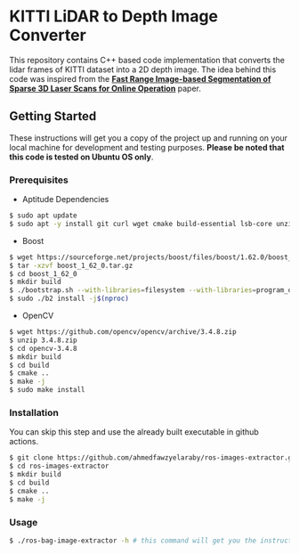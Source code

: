 # KITTI LiDAR to Depth Image Converter
This repository contains C++ based code implementation that converts the lidar frames of KITTI dataset into a 2D depth image. The idea behind this code was inspired from the [**Fast Range Image-based Segmentation of Sparse 3D Laser Scans for Online Operation**](https://ieeexplore.ieee.org/document/7759050) paper.
## Getting Started
These instructions will get you a copy of the project up and running on your local machine for development and testing purposes. **Please be noted that this code is tested on Ubuntu OS only**.
### Prerequisites
- Aptitude Dependencies
```bash
$ sudo apt update
$ sudo apt -y install git curl wget cmake build-essential lsb-core unzip
```
- Boost
```bash
$ wget https://sourceforge.net/projects/boost/files/boost/1.62.0/boost_1_62_0.tar.gz
$ tar -xzvf boost_1_62_0.tar.gz
$ cd boost_1_62_0
$ mkdir build
$ ./bootstrap.sh --with-libraries=filesystem --with-libraries=program_options
$ sudo ./b2 install -j$(nproc)
```
- OpenCV
```bash
$ wget https://github.com/opencv/opencv/archive/3.4.8.zip
$ unzip 3.4.8.zip
$ cd opencv-3.4.8
$ mkdir build
$ cd build
$ cmake ..
$ make -j
$ sudo make install
```
### Installation
You can skip this step and use the already built executable in github actions.
```bash
$ git clone https://github.com/ahmedfawzyelaraby/ros-images-extractor.git
$ cd ros-images-extractor
$ mkdir build
$ cd build
$ cmake ..
$ make -j
```
### Usage
```bash
$ ./ros-bag-image-extractor -h # this command will get you the instructions you need to run the code.
```
